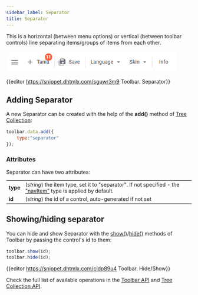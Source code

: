 ```yaml
---
sidebar_label: Separator
title: Separator
---          
```


This is a horizontal (between menu options) or vertical (between toolbar controls) line separating items/groups of items from each other.

![](../assets/toolbar/separator.png)

{{editor	https://snippet.dhtmlx.com/sguwr3m9	Toolbar. Separator}}

## Adding Separator

A new Separator can be created with the help of the **add()** method of [Tree Collection](tree_collection/api/refs/treecollection.md):

~~~js
toolbar.data.add({
	type:"separator"
});
~~~

### Attributes

Separator can have two attributes:

<table class="webixdoc_links">
	<tbody>
        <tr>
			<td class="webixdoc_links0"><b>type</b></td>
			<td>(<i>string</i>) the item type, set it to "separator". If not specified - the <a href="https://docs.dhtmlx.com/suite/toolbar__navitem.html">"navItem"</a> type is applied by default.</td>
		</tr>
		<tr>
			<td class="webixdoc_links0"><b>id</b></td>
			<td>(<i>string</i>) the id of a control, auto-generated if not set</td>
		</tr>
    </tbody>
</table>


## Showing/hiding separator

You can hide and show Separator with the [show()](toolbar/api/toolbar_show_method.md)/[hide()](toolbar/api/toolbar_hide_method.md) methods of Toolbar by passing the control's id to them:

~~~js
toolbar.show(id);
toolbar.hide(id);
~~~

{{editor	https://snippet.dhtmlx.com/cldp89u4	Toolbar. Hide/Show}}

Check the full list of available operations in the [Toolbar API](toolbar/api/refs/toolbar.md) and [Tree Collection API](tree_collection/api/refs/treecollection.md).
